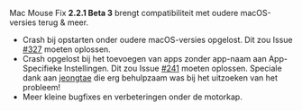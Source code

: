 Mac Mouse Fix __2.2.1 Beta 3__ brengt compatibiliteit met oudere macOS-versies terug & meer.

- Crash bij opstarten onder oudere macOS-versies opgelost. Dit zou Issue [#327](https://github.com/noah-nuebling/mac-mouse-fix/issues/327) moeten oplossen.
- Crash opgelost bij het toevoegen van apps zonder app-naam aan App-Specifieke Instellingen. Dit zou Issue [#241](https://github.com/noah-nuebling/mac-mouse-fix/issues/241) moeten oplossen. Speciale dank aan [jeongtae](https://github.com/jeongtae) die erg behulpzaam was bij het uitzoeken van het probleem!
- Meer kleine bugfixes en verbeteringen onder de motorkap.